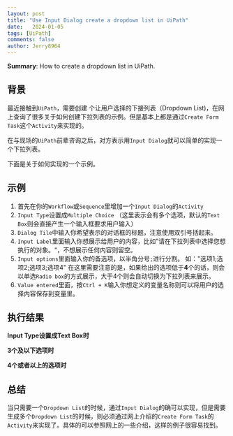 ```yaml
---
layout: post
title: "Use Input Dialog create a dropdown list in UiPath"
date:   2024-01-05
tags: [UiPath]
comments: false
author: Jerry8964
---
```




**Summary**: How to create a dropdown list in UiPath.

## 背景

最近接触到`UiPath`，需要创建 个让用户选择的下接列表（Dropdown List)，在网上查询了很多关于如何创建下拉列表的示例。但是基本上都是通过`Create Form Task`这个`Activity`来实现的。

在与现场的`UiPath`前辈咨询之后，对方表示用`Input Dialog`就可以简单的实现一个下拉列表。

下面是关于如何实现的一个示例。



## 示例

1. 首先在你的`Workflow`或`Sequence`里增加一个`Input Dialog`的`Activity`
2. `Input Type`设置成`Multiple Choice` （这里表示会有多个选项，默认的`Text Box`则会直接产生一个输入框要求用户输入）
3. `Dialog Tile`中输入你希望表示的对话框的标题，注意使用双引号括起来。
4. `Input Label`里面输入你想展示给用户的内容，比如”请在下拉列表中选择您想执行的对象。“，不想展示任何内容则留空。
5. `Input options`里面输入你的备选项，以半角分号`;`进行分割。
   如："选项1;选项2;选项3;选项4"
   在这里需要注意的是，如果给出的选项低于**4**个的话，则会以单选`Radio box`的方式展示，大于4个则会自动切换为下拉列表来展示。
6. `Value entered`里面，按`Ctrl + K`输入你想定义的变量名称则可以将用户的选择内容保存到变量里。



## 执行结果 



**Input Type设置成Text Box时**





**3个及以下选项时**





**4个或者以上的选项时**





## 总结 

当只需要一个`Dropdown List`的时候，通过`Input Dialog`的确可以实现，但是需要生成多个`Dropdown List`的时候，则必须通过网上介绍的`Create Form Task`的`Activity`来实现了。具体的可以参照网上的一些介绍，这样的例子很容易找到。
